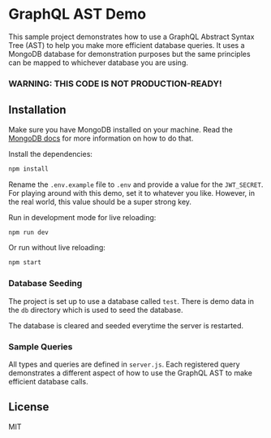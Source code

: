 # GraphQL AST Demo

This sample project demonstrates how to use a GraphQL Abstract Syntax Tree (AST) to help you make more efficient database queries. It uses a MongoDB database for demonstration purposes but the same principles can be mapped to whichever database you are using.

### **WARNING: THIS CODE IS NOT PRODUCTION-READY!**

## Installation

Make sure you have MongoDB installed on your machine. Read the [MongoDB docs](https://docs.mongodb.com/manual/installation/) for more information on how to do that.

Install the dependencies:

```bash
npm install
```

Rename the `.env.example` file to `.env` and provide a value for the `JWT_SECRET`. For playing around with this demo, set it to whatever you like. However, in the real world, this value should be a super strong key.

Run in development mode for live reloading:

```bash
npm run dev
```

Or run without live reloading:

```bash
npm start
```

### Database Seeding

The project is set up to use a database called `test`. There is demo data in the `db` directory which is used to seed the database.

The database is cleared and seeded everytime the server is restarted.

### Sample Queries

All types and queries are defined in `server.js`. Each registered query demonstrates a different aspect of how to use the GraphQL AST to make efficient database calls.

## License

MIT
